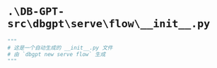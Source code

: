 # `.\DB-GPT-src\dbgpt\serve\flow\__init__.py`

```py
"""
# 这是一个自动生成的 __init__.py 文件
# 由 `dbgpt new serve flow` 生成
"""
```
